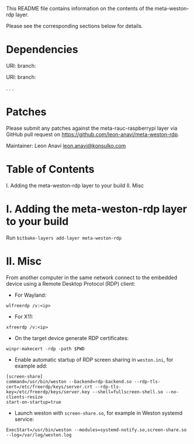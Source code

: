This README file contains information on the contents of the meta-weston-rdp layer.

Please see the corresponding sections below for details.

Dependencies
============

  URI: <first dependency>
  branch: <branch name>

  URI: <second dependency>
  branch: <branch name>

  .
  .
  .

Patches
=======

Please submit any patches against the meta-rauc-raspberrypi layer via GitHub pull request on https://github.com/leon-anavi/meta-weston-rdp.

Maintainer: Leon Anavi <leon.anavi@konsulko.com>

Table of Contents
=================

  I. Adding the meta-weston-rdp layer to your build
 II. Misc


I. Adding the meta-weston-rdp layer to your build
=================================================

Run `bitbake-layers add-layer meta-weston-rdp`

II. Misc
========

From another computer in the same network connect to the embedded
device using a Remote Desktop Protocol (RDP) client:

* For Wayland:

```
wlfreerdp /v:<ip>
```

* For X11:

```
xfreerdp /v:<ip>
```

* On the target device generate RDP certificates:

```
winpr-makecert -rdp -path $PWD
```

* Enable automatic startup of RDP screen sharing in `weston.ini`, for example add:

```
[screen-share]
command=/usr/bin/weston --backend=rdp-backend.so --rdp-tls-cert=/etc/freerdp/keys/server.crt --rdp-tls-key=/etc/freerdp/keys/server.key --shell=fullscreen-shell.so --no-clients-resize
start-on-startup=true
```

* Launch weston with `screen-share.so`, for example in Weston systemd service:

```
ExecStart=/usr/bin/weston --modules=systemd-notify.so,screen-share.so --log=/var/log/weston.log
```

